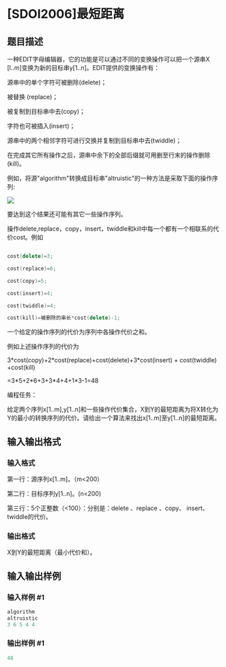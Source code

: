 # [SDOI2006]最短距离

## 题目描述

一种EDIT字母编辑器，它的功能是可以通过不同的变换操作可以把一个源串X [l..m]变换为新的目标串y[1..n]。EDIT提供的变换操作有：

源串中的单个字符可被删除(delete)；

被替换 (replace)；

被复制到目标串中去(copy)；

字符也可被插入(insert)；

源串中的两个相邻字符可进行交换并复制到目标串中去(twiddle)；

在完成其它所有操作之后，源串中余下的全部后缀就可用删至行末的操作删除(kill)。

例如，将源"algorithm"转换成目标串"altruistic"的一种方法是采取下面的操作序列:

![](https://cdn.luogu.com.cn/upload/pic/1583.png)

要达到这个结果还可能有其它一些操作序列。

操作delete,replace，copy，insert，twiddle和kill中每一个都有一个相联系的代价cost。例如

```cpp

cost(delete)=3;

cost(replace)=6;

cost(copy)=5;

cost(insert)=4;

cost(twiddle)=4;

cost(kill)=被删除的串长*cost(delete)-1;

```

一个给定的操作序列的代价为序列中各操作代价之和。

例如上述操作序列的代价为

3\*cost(copy)+2\*cost(replace)+cost(delete)+3\*cost(insert) + cost(twiddle) +cost(kill)

=3\*5+2\*6+3+3\*4+4+1\*3-1=48

编程任务：

给定两个序列x[1..m],y[1..n]和一些操作代价集合，X到Y的最短距离为将X转化为Y的最小的转换序列的代价。请给出一个算法来找出x[1..m]至y[1..n]的最短距离。

## 输入输出格式

### 输入格式

第一行：源序列x[1..m]。（m<200）

第二行：目标序列y[1..n]。(n<200)

第三行：5个正整数（<100）：分别是：delete 、replace 、copy、 insert、 twiddle的代价。

### 输出格式

X到Y的最短距离（最小代价和）。

## 输入输出样例

### 输入样例 #1

```cpp
algorithm
altruistic
3 6 5 4 4
```


### 输出样例 #1

```cpp
48
```


